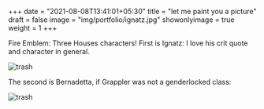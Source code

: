 +++
date = "2021-08-08T13:41:01+05:30"
title = "let me paint you a picture"
draft = false
image = "img/portfolio/ignatz.jpg"
showonlyimage = true
weight = 1
+++

Fire Emblem: Three Houses characters! First is Ignatz: I love his crit quote and character in general.

![trash](/img/portfolio/ignatz.jpg)

The second is Bernadetta, if Grappler was not a genderlocked class:

![trash](/img/portfolio/berniebear.jpg)
